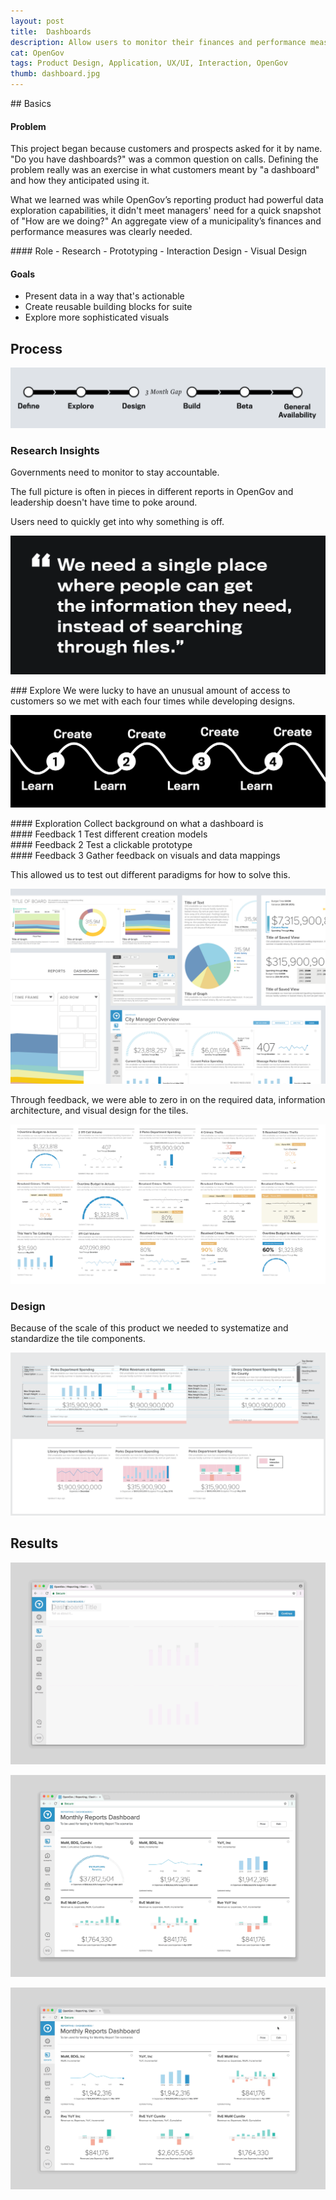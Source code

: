 ```yaml
---
layout: post
title:  Dashboards
description: Allow users to monitor their finances and performance measures in a single place, leveraging information from reports.
cat: OpenGov
tags: Product Design, Application, UX/UI, Interaction, OpenGov
thumb: dashboard.jpg
---
```


<section  markdown="1">
## Basics
</section>

<section class="basics">
<div  markdown="1">

#### Problem
This project began because customers and prospects asked for it by name. "Do you have dashboards?" was a common question on calls. Defining the problem really was an exercise in what customers meant by "a dashboard" and how they anticipated using it.

What we learned was while OpenGov’s reporting product had powerful data exploration capabilities, it didn't meet managers' need for a quick snapshot of "How are we doing?" An aggregate view of a municipality’s finances and performance measures was clearly needed.
</div>
<div markdown="1">
#### Role
- Research
- Prototyping
- Interaction Design
- Visual Design

#### Goals
- Present data in a way that's actionable
- Create reusable building blocks for suite
- Explore more sophisticated visuals
</div>
</section>


<section  markdown="1">

## Process

![process](/assets/images/dashboards/process.png)

</section>

<section  markdown="1">

### Research Insights

Governments need to monitor to stay accountable.

The full picture is often in pieces in different reports in OpenGov and leadership doesn't have time to poke around.

Users need to quickly get into why something is off.

![Quote](/assets/images/dashboards/db-quote.png)
</section>

<section  markdown="1">
### Explore
We were lucky to have an unusual amount of access to customers so we met with each four times while developing designs.

![create and learn](/assets/images/dashboards/explore-process.png)

<div class=dash_process markdown="1">

<div markdown="1">
#### Exploration
Collect background on what a dashboard is
</div>
<div markdown="1">
#### Feedback 1
Test different creation models
</div>
<div markdown="1">
#### Feedback 2
Test a clickable prototype
</div>
<div markdown="1">
#### Feedback 3
Gather feedback on visuals and data mappings
</div>

</div>


</section>

<section  markdown="1">

This allowed us to test out different paradigms for how to solve this.

![graveyard](/assets/images/dashboards/explore-graveyard.png)
</section>

<section  markdown="1">
Through feedback, we were able to zero in on the required data, information architecture, and visual design for the tiles.

![tiles](/assets/images/dashboards/db-tiles.png)
</section>

<section  markdown="1">

### Design
Because of the scale of this product we needed to systematize and standardize the tile components.

![tile system](/assets/images/dashboards/tile-system@2x.png)
</section>

<section  markdown="1">

## Results

![creation](/assets/images/dashboards/db-creation.gif)

![tile flip](/assets/images/dashboards/db-flip.gif)

![rearrange](/assets/images/dashboards/db-rearrange.gif)
</section>
